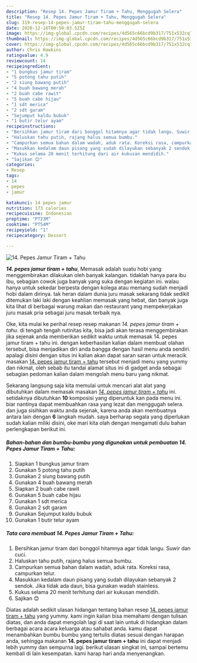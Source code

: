 ```yaml
---
description: "Resep 14. Pepes Jamur Tiram + Tahu, Menggugah Selera"
title: "Resep 14. Pepes Jamur Tiram + Tahu, Menggugah Selera"
slug: 319-resep-14-pepes-jamur-tiram-tahu-menggugah-selera
date: 2020-12-16T00:50:03.525Z
image: https://img-global.cpcdn.com/recipes/4d565c66bcd9b317/751x532cq70/14-pepes-jamur-tiram-tahu-foto-resep-utama.jpg
thumbnail: https://img-global.cpcdn.com/recipes/4d565c66bcd9b317/751x532cq70/14-pepes-jamur-tiram-tahu-foto-resep-utama.jpg
cover: https://img-global.cpcdn.com/recipes/4d565c66bcd9b317/751x532cq70/14-pepes-jamur-tiram-tahu-foto-resep-utama.jpg
author: Chris Hawkins
ratingvalue: 4.9
reviewcount: 14
recipeingredient:
- "1 bungkus jamur tiram"
- "5 potong tahu putih"
- "2 siung bawang putih"
- "4 buah bawang merah"
- "2 buah cabe rawit"
- "5 buah cabe hijau"
- "1 sdt merica"
- "2 sdt garam"
- "Sejumput kaldu bubuk"
- "1 butir telur ayam"
recipeinstructions:
- "Bersihkan jamur tiram dari bonggol hitamnya agar tidak langu. Suwir dan cuci."
- "Haluskan tahu putih, rajang halus semua bumbu."
- "Campurkan semua bahan dalam wadah, aduk rata. Koreksi rasa, campurkan telur."
- "Masukkan kedalam daun pisang yang sudah dilayukan sebanyak 2 sendok. Jika tidak ada daun, bisa gunakan wadah stainless."
- "Kukus selama 20 menit terhitung dari air kukusan mendidih."
- "Sajikan 😊"
categories:
- Resep
tags:
- 14
- pepes
- jamur

katakunci: 14 pepes jamur 
nutrition: 173 calories
recipecuisine: Indonesian
preptime: "PT23M"
cooktime: "PT54M"
recipeyield: "1"
recipecategory: Dessert

---
```



![14. Pepes Jamur Tiram + Tahu](https://img-global.cpcdn.com/recipes/4d565c66bcd9b317/751x532cq70/14-pepes-jamur-tiram-tahu-foto-resep-utama.jpg)

<b><i>14. pepes jamur tiram + tahu</i></b>, Memasak adalah suatu hobi yang menggembirakan dilakukan oleh banyak kalangan. tidaklah hanya para ibu ibu, sebagian cowok juga banyak yang suka dengan kegiatan ini. walau hanya untuk sekedar berpesta dengan kolega atau memang sudah menjadi hobi dalam dirinya. tak heran dalam dunia juru masak sekarang tidak sedikit ditemukan laki laki dengan keahlian memasak yang hebat, dan banyak juga kita lihat di berbagai warung makan dan restaurant yang mempekerjakan juru masak pria sebagai juru masak terbaik nya.

Oke, kita mulai ke perihal resep resep makanan <i>14. pepes jamur tiram + tahu</i>. di tengah tengah rutinitas kita, bisa jadi akan terasa menggembirakan jika sejenak anda memberikan sedikit waktu untuk memasak 14. pepes jamur tiram + tahu ini. dengan keberhasilan kalian dalam membuat olahan tersebut, bisa menjadikan diri anda bangga dengan hasil menu anda sendiri. apalagi disini dengan situs ini kalian akan dapat saran saran untuk meracik masakan <u>14. pepes jamur tiram + tahu</u> tersebut menjadi menu yang yummy dan nikmat, oleh sebab itu tandai alamat situs ini di gadget anda sebagai sebagian pedoman kalian dalam mengolah menu baru yang nikmat.




Sekarang langsung saja kita memulai untuk mencari alat alat yang dibutuhkan dalam memasak masakan <u><i>14. pepes jamur tiram + tahu</i></u> ini. setidaknya dibutuhkan <b>10</b> komposisi yang diperuntuk kan pada menu ini. biar nantinya dapat membuahkan rasa yang lezat dan menggugah selera. dan juga sisihkan waktu anda sejenak, karena anda akan membuatnya antara lain dengan <b>6</b> langkah mudah. saya berharap segala yang diperlukan sudah kalian miliki disini, oke mari kita olah dengan mengamati dulu bahan perlengkapan berikut ini.

<!--inarticleads1-->

##### Bahan-bahan dan bumbu-bumbu yang digunakan untuk pembuatan 14. Pepes Jamur Tiram + Tahu:

1. Siapkan 1 bungkus jamur tiram
1. Gunakan 5 potong tahu putih
1. Gunakan 2 siung bawang putih
1. Gunakan 4 buah bawang merah
1. Siapkan 2 buah cabe rawit
1. Gunakan 5 buah cabe hijau
1. Gunakan 1 sdt merica
1. Gunakan 2 sdt garam
1. Gunakan Sejumput kaldu bubuk
1. Gunakan 1 butir telur ayam




<!--inarticleads2-->

##### Tata cara membuat 14. Pepes Jamur Tiram + Tahu:

1. Bersihkan jamur tiram dari bonggol hitamnya agar tidak langu. Suwir dan cuci.
1. Haluskan tahu putih, rajang halus semua bumbu.
1. Campurkan semua bahan dalam wadah, aduk rata. Koreksi rasa, campurkan telur.
1. Masukkan kedalam daun pisang yang sudah dilayukan sebanyak 2 sendok. Jika tidak ada daun, bisa gunakan wadah stainless.
1. Kukus selama 20 menit terhitung dari air kukusan mendidih.
1. Sajikan 😊




Diatas adalah sedikit ulasan hidangan tentang bahan resep <u>14. pepes jamur tiram + tahu</u> yang yummy. kami ingin kalian bisa memahami dengan tulisan diatas, dan anda dapat mengolah lagi di saat lain untuk di hidangkan dalam berbagai acara acara keluarga atau sahabat anda. kamu dapat menambahkan bumbu bumbu yang tertulis diatas sesuai dengan harapan anda, sehingga makanan <b>14. pepes jamur tiram + tahu</b> ini dapat menjadi lebih yummy dan sempurna lagi. berikut ulasan singkat ini, sampai bertemu kembali di lain kesempatan. kami harap hari anda menyenangkan.
